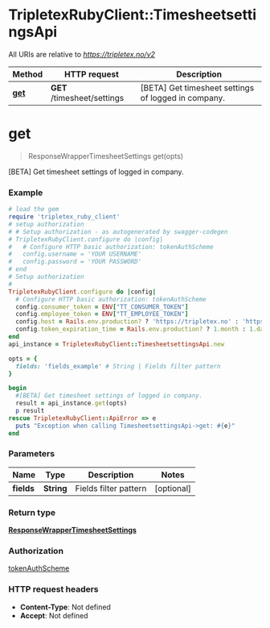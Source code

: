 # TripletexRubyClient::TimesheetsettingsApi

All URIs are relative to *https://tripletex.no/v2*

Method | HTTP request | Description
------------- | ------------- | -------------
[**get**](TimesheetsettingsApi.md#get) | **GET** /timesheet/settings | [BETA] Get timesheet settings of logged in company.


# **get**
> ResponseWrapperTimesheetSettings get(opts)

[BETA] Get timesheet settings of logged in company.



### Example
```ruby
# load the gem
require 'tripletex_ruby_client'
# setup authorization
# # Setup authorization - as autogenerated by swagger-codegen
# TripletexRubyClient.configure do |config|
#   # Configure HTTP basic authorization: tokenAuthScheme
#   config.username = 'YOUR USERNAME'
#   config.password = 'YOUR PASSWORD'
# end
# Setup authorization
# 
TripletexRubyClient.configure do |config|
  # Configure HTTP basic authorization: tokenAuthScheme
  config.consumer_token = ENV["TT_CONSUMER_TOKEN"]
  config.employee_token = ENV["TT_EMPLOYEE_TOKEN"]
  config.host = Rails.env.production? ? 'https://tripletex.no' : 'https://api.tripletex.io'
  config.token_expiration_time = Rails.env.production? ? 1.month : 1.day
end
api_instance = TripletexRubyClient::TimesheetsettingsApi.new

opts = { 
  fields: 'fields_example' # String | Fields filter pattern
}

begin
  #[BETA] Get timesheet settings of logged in company.
  result = api_instance.get(opts)
  p result
rescue TripletexRubyClient::ApiError => e
  puts "Exception when calling TimesheetsettingsApi->get: #{e}"
end
```

### Parameters

Name | Type | Description  | Notes
------------- | ------------- | ------------- | -------------
 **fields** | **String**| Fields filter pattern | [optional] 

### Return type

[**ResponseWrapperTimesheetSettings**](ResponseWrapperTimesheetSettings.md)

### Authorization

[tokenAuthScheme](../README.md#tokenAuthScheme)

### HTTP request headers

 - **Content-Type**: Not defined
 - **Accept**: Not defined



